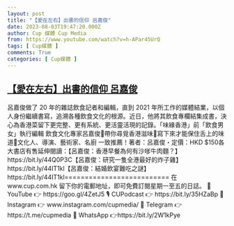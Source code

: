 ```yaml
---
layout: post
title: "【愛在左右】出書的信仰 呂嘉俊"
date: 2023-08-03T19:47:20.000Z
author: Cup 媒體 Cup Media
from: https://www.youtube.com/watch?v=h-APar45UrQ
tags: [ Cup媒體 ]
comments: True
categories: [ Cup媒體 ]
---
```

<!--1691092040000-->
[【愛在左右】出書的信仰 呂嘉俊](https://www.youtube.com/watch?v=h-APar45UrQ)
------

<div>
呂嘉俊做了 20 年的雜誌飲食記者和編輯，直到 2021 年所工作的媒體結業，以個人身份繼續書寫，追溯各種飲食文化的根源。近日，他將其飲食專欄結集成書，決心為香港菜留下更完整、更有系統、更活靈活現的記錄。「味緣香港」前「飲食男女」執行編輯 飲食文化專家呂嘉俊🍴帶你尋覓香港滋味🍴寫下來才能保住舌上的味道🍴文化人、導演、藝術家、名廚 一致推薦！著者：呂嘉俊・定價：HKD $150各大書店有售延伸閱讀：【呂嘉俊：香港早餐為何有沙嗲牛肉麵？】https://bit.ly/44Q0P3C【呂嘉俊：研究一隻全港最好的炸子雞】https://bit.ly/44IT1kl【呂嘉俊：結婚飲宴難吃之謎】https://bit.ly/44IT1kl========================== 在 www.cup.com.hk 留下你的電郵地址，即可免費訂閱星期一至五的日誌。 🎦 YouTube 👉 https://goo.gl/4ZetJ5 🎙️ CUPodcast 👉 https://bit.ly/35HZaBp 📸 Instagram 👉 www.instagram.com/cupmedia/ 💬 Telegram 👉 https://t.me/cupmedia 📣 WhatsApp 👉https://bit.ly/2W1kPye
</div>
